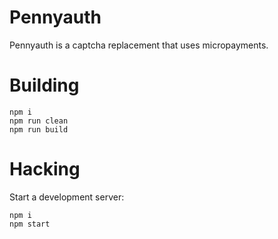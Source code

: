 # Pennyauth

Pennyauth is a captcha replacement that uses micropayments.

# Building

```
npm i
npm run clean
npm run build
```

# Hacking

Start a development server:

```
npm i
npm start
```
